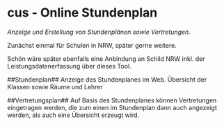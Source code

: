 cus - Online Stundenplan
========================
*Anzeige und Erstellung von Stundenplänen sowie Vertretungen.*

Zunächst einmal für Schulen in NRW, später gerne weitere.

Schön wäre später ebenfalls eine Anbindung an Schild NRW inkl. der Leistungsdatenerfassung über dieses Tool.

##Stundenplan##
Anzeige des Stundenplanes im Web. Übersicht der Klassen sowie Räume und Lehrer

##Vertretungsplan##
Auf Basis des Stundenplanes können Vertretungen eingetragen werden, die zum einen im Stundenplan dann auch angezeigt werden, als auch eine Übersicht erzeugt wird.
